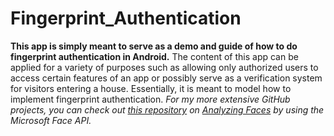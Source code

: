 # Fingerprint_Authentication
**This app is simply meant to serve as a demo and guide of how to do fingerprint authentication in Android.** The content of this app can be 
applied for a variety of purposes such as allowing only authorized users to access certain features of an app or possibly serve as a 
verification system for visitors entering a house. Essentially, it is meant to model how to implement fingerprint authentication. *For my more
extensive GitHub projects, you can check out [this repository](https://github.com/ishaanjav/Face_Analyzer) on [Analyzing Faces](https://github.com/ishaanjav/Face_Analyzer) 
by using the Microsoft Face API.*
